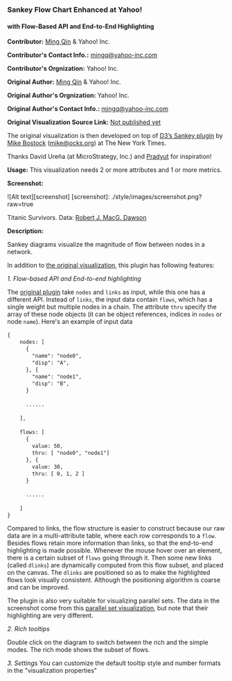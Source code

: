 ### Sankey Flow Chart Enhanced at Yahoo!
#### with Flow-Based API and End-to-End Highlighting

**Contributor:** [Ming Qin](http://github.com/QinMing) & Yahoo! Inc.

**Contributor's Contact Info.:** <mingq@yahoo-inc.com>

**Contributor's Orgnization:** Yahoo! Inc.

**Original Author:** [Ming Qin](http://github.com/QinMing) & Yahoo! Inc.

**Original Author's Orgnization:** Yahoo! Inc.

**Original Author's Contact Info.:** <mingq@yahoo-inc.com>

**Original Visualization Source Link:** <a href = "" target = "blank">Not published yet</a>

The original visualization is then developed on top of [D3’s Sankey plugin](http://bost.ocks.org/mike/sankey/) by [Mike Bostock](http://github.com/mbostock) (<mike@ocks.org>) at The New York Times.

Thanks David Ureña (at MicroStrategy, Inc.) and [Pradyut](http://community.microstrategy.com/t5/user/viewprofilepage/user-id/19497) for inspiration!

**Usage:** This visualization needs 2 or more attributes and 1 or more metrics.

**Screenshot:**

![Alt text][screenshot]
[screenshot]: ./style/images/screenshot.png?raw=true

Titanic Survivors. Data: [Robert J. MacG. Dawson](http://www.amstat.org/publications/jse/v3n3/datasets.dawson.html)

**Description:**

Sankey diagrams visualize the magnitude of flow between nodes in a network.

In addition to [the original visualization](http://bost.ocks.org/mike/sankey/), this plugin has following features:

_1. Flow-based API and End-to-end highlighting_

The [original plugin](http://bost.ocks.org/mike/sankey/) take `nodes` and `links` as input, while this one has a different API. Instead of `links`, the input data contain `flows`, which has a single weight but multiple nodes in a chain. The attribute `thru` specify the array of these node objects (it can be object references, indices in `nodes` or node `name`). Here's an example of input data
```
{
    nodes: [
      {
        "name": "node0",
        "disp": "A",
      }, {
        "name": "node1",
        "disp": "B",
      }

      ......

    ],

    flows: [
      {
        value: 50,
        thru: [ "node0", "node1"]
      }, {
        value: 30,
        thru: [ 0, 1, 2 ]
      }

      ......

    ]
}
```
Compared to links, the flow structure is easier to construct because our raw data are in a multi-attribute table, where each row corresponds to a `flow`. Besides flows retain more information than links, so that the end-to-end highlighting is made possible. Whenever the mouse hover over an element, there is a certain subset of `flows` going through it. Then some new links (called `dlinks`) are dynamically computed from this flow subset, and placed on the canvas. The `dlinks` are positioned so as to make the highlighted flows look visually consistent. Although the positioning algorithm is coarse and can be improved.

The plugin is also very suitable for visualizing parallel sets. The data in the screenshot come from this [parallel set visualization](https://www.jasondavies.com/parallel-sets/), but note that their highlighting are very different.

_2. Rich tooltips_

Double click on the diagram to switch between the rich and the simple modes. The rich mode shows the subset of flows.

_3. Settings_
You can customize the default tooltip style and number formats in the "visualization properties"
